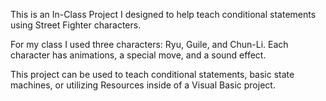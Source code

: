 This is an In-Class Project I designed to help teach conditional statements using Street Fighter characters.

For my class I used three characters: Ryu, Guile, and Chun-Li. Each character has animations, a special move, and a sound effect.

This project can be used to teach conditional statements, basic state machines, or utilizing Resources inside of a Visual Basic project.
